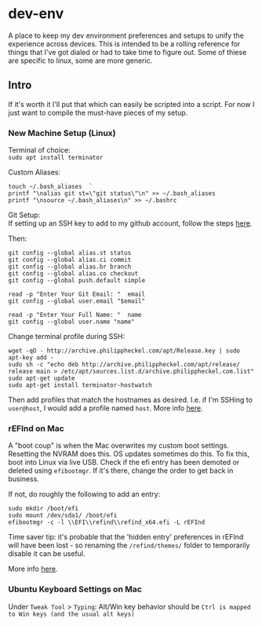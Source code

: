 # dev-env
A place to keep my dev environment preferences and setups to unify the experience across devices. This is intended to be a rolling reference for things that I've got dialed or had to take time to figure out. Some of thiese are specific to linux, some are more generic.

## Intro
If it's worth it I'll put that which can easily be scripted into a script. For now I just want to compile the must-have pieces of my setup.


### New Machine Setup (Linux)
Terminal of choice:  
`sudo apt install terminator`  

Custom Aliases:  
```
touch ~/.bash_aliases  `
printf "\nalias git st=\"git status\"\n" >> ~/.bash_aliases 
printf "\nsource ~/.bash_aliases\n" >> ~/.bashrc
```

Git Setup:  
If setting up an SSH key to add to my github account, follow the steps [here](https://help.github.com/en/articles/generating-a-new-ssh-key-and-adding-it-to-the-ssh-agent).  

Then:  
```
git config --global alias.st status
git config --global alias.ci commit
git config --global alias.br branch
git config --global alias.co checkout
git config --global push.default simple
```
```
read -p "Enter Your Git Email: "  email
git config --global user.email "$email"
```
```
read -p "Enter Your Full Name: "  name
git config --global user.name "name"
```

Change terminal profile during SSH:  
```
wget -qO - http://archive.philippheckel.com/apt/Release.key | sudo apt-key add -
sudo sh -c "echo deb http://archive.philippheckel.com/apt/release/ release main > /etc/apt/sources.list.d/archive.philippheckel.com.list"
sudo apt-get update
sudo apt-get install terminator-hostwatch
```
Then add profiles that match the hostnames as desired. I.e. if I'm SSHing to `user@host`, I would add a profile named `host`.
More info [here](https://github.com/GratefulTony/TerminatorHostWatch).  



### rEFInd on Mac
A "boot coup" is when the Mac overwrites my custom boot settings. Resetting the NVRAM does this. OS updates sometimes do this.
To fix this, boot into Linux via live USB. Check if the efi entry has been demoted or deleted using `efibootmgr`. If it's there, change the order to get back in business.

If not, do roughly the following to add an entry:
```
sudo mkdir /boot/efi
sudo mount /dev/sda1/ /boot/efi
efibootmgr -c -l \\EFI\\refind\\refind_x64.efi -L rEFInd
```
Time saver tip: it's probable that the 'hidden entry' preferences in rEFInd will have been lost - so renaming the `/refind/themes/` folder to temporarily disable it can be useful.

More info [here](https://www.rodsbooks.com/refind/installing.html#linux).

### Ubuntu Keyboard Settings on Mac
Under `Tweak Tool` > `Typing`: Alt/Win key behavior should be `Ctrl is mapped to Win keys (and the usual alt keys)`

